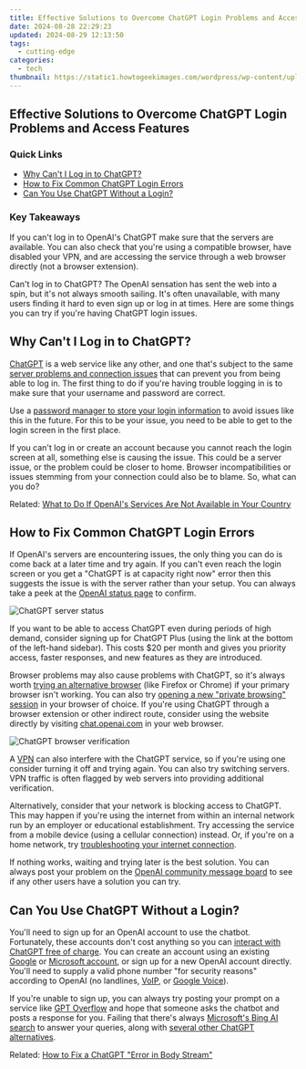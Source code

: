 ```yaml
---
title: Effective Solutions to Overcome ChatGPT Login Problems and Access Features
date: 2024-08-28 22:29:23
updated: 2024-08-29 12:13:50
tags:
  - cutting-edge
categories:
  - tech
thumbnail: https://static1.howtogeekimages.com/wordpress/wp-content/uploads/2023/02/52677235795_baae2cd5a3_k.jpg
---
```


## Effective Solutions to Overcome ChatGPT Login Problems and Access Features

### Quick Links

* [Why Can't I Log in to ChatGPT?](https://smart-video-creator.techidaily.com/new-in-2024-full-guide-on-making-a-big-budget-cinematic-look-video-with-final-cut-pro-x/)
* [How to Fix Common ChatGPT Login Errors](https://unlock-android.techidaily.com/in-2024-how-to-enable-usb-debugging-on-a-locked-infinix-note-30-5g-phone-by-drfone-android/)
* [Can You Use ChatGPT Without a Login?](https://tech-revival.techidaily.com/exploring-the-most-effective-alternatives-to-chatgpt-today/)

### Key Takeaways

 If you can't log in to OpenAI's ChatGPT make sure that the servers are available. You can also check that you're using a compatible browser, have disabled your VPN, and are accessing the service through a web browser directly (not a browser extension).

 Can't log in to ChatGPT? The OpenAI sensation has sent the web into a spin, but it's not always smooth sailing. It's often unavailable, with many users finding it hard to even sign up or log in at times. Here are some things you can try if you're having ChatGPT login issues.

##  Why Can't I Log in to ChatGPT?

[ChatGPT](https://smart-video-editing.techidaily.com/new-how-to-find-free-sites-for-sound-effect-and-add-them-in-final-cut-pro-for-2024/) is a web service like any other, and one that's subject to the same [server problems and connection issues](https://win-dash.techidaily.com/latest-update-get-your-logitech-g933-headset-software-here/) that can prevent you from being able to log in. The first thing to do if you're having trouble logging in is to make sure that your username and password are correct.

 Use a [password manager to store your login information](https://facebook-video-content.techidaily.com/updated-how-to-create-facebook-video-ads-with-free-video-creation-kit-for-2024/) to avoid issues like this in the future. For this to be your issue, you need to be able to get to the login screen in the first place.

 If you can't log in or create an account because you cannot reach the login screen at all, something else is causing the issue. This could be a server issue, or the problem could be closer to home. Browser incompatibilities or issues stemming from your connection could also be to blame. So, what can you do?

Related: [What to Do If OpenAI's Services Are Not Available in Your Country](https://howto.techidaily.com/4-solutions-to-fix-unfortunately-your-app-has-stopped-error-on-oppo-find-n3-flip-drfone-by-drfone-fix-android-problems-fix-android-problems/) 

##  How to Fix Common ChatGPT Login Errors

 If OpenAI's servers are encountering issues, the only thing you can do is come back at a later time and try again. If you can't even reach the login screen or you get a "ChatGPT is at capacity right now" error then this suggests the issue is with the server rather than your setup. You can always take a peek at the [OpenAI status page](https://status.openai.com/) to confirm.

![ChatGPT server status](https://static1.howtogeekimages.com/wordpress/wp-content/uploads/2023/02/chatgpt_status.png) 

 If you want to be able to access ChatGPT even during periods of high demand, consider signing up for ChatGPT Plus (using the link at the bottom of the left-hand sidebar). This costs $20 per month and gives you priority access, faster responses, and new features as they are introduced.

 Browser problems may also cause problems with ChatGPT, so it's always worth [trying an alternative browser](https://driver-download.techidaily.com/1722978947013-get-the-latest-intel-hd-graphics-4400-drivers-download-now/) (like Firefox or Chrome) if your primary browser isn't working. You can also try [opening a new "private browsing" session](https://extra-hints.techidaily.com/2024-approved-convert-spoken-words-into-text-effortlessly-using-ms-word/) in your browser of choice. If you're using ChatGPT through a browser extension or other indirect route, consider using the website directly by visiting [chat.openai.com](http://chat.openai.com) in your web browser.

![ChatGPT browser verification](https://static1.howtogeekimages.com/wordpress/wp-content/uploads/2023/02/chatgpt_checking_browser.png) 

 A [VPN](https://extra-guidance.techidaily.com/2024-approved-masterclass-in-3d-color-grading-with-custom-luts/) can also interfere with the ChatGPT service, so if you're using one consider turning it off and trying again. You can also try switching servers. VPN traffic is often flagged by web servers into providing additional verification.

 Alternatively, consider that your network is blocking access to ChatGPT. This may happen if you're using the internet from within an internal network run by an employer or educational establishment. Try accessing the service from a mobile device (using a cellular connection) instead. Or, if you're on a home network, try [troubleshooting your internet connection](https://article-posts.techidaily.com/pioneering-medical-messaging-in-digital-advertising/).

 If nothing works, waiting and trying later is the best solution. You can always post your problem on the [OpenAI community message board](https://community.openai.com) to see if any other users have a solution you can try.

##  Can You Use ChatGPT Without a Login?

 You'll need to sign up for an OpenAI account to use the chatbot. Fortunately, these accounts don't cost anything so you can [interact with ChatGPT free of charge](https://extra-resources.techidaily.com/new-capture-clarity-editing-insights-for-professional-results/). You can create an account using an existing [Google](https://twitter-clips.techidaily.com/updated-2024-approved-twitters-visuals-saving-and-downloading-on-smartphones/) or [Microsoft account](https://sim-unlock.techidaily.com/in-2024-sim-unlock-vivo-y17s-phones-without-code-2-ways-to-remove-android-sim-lock-by-drfone-android/), or sign up for a new OpenAI account directly. You'll need to supply a valid phone number "for security reasons" according to OpenAI (no landlines, [VoIP](https://extra-tips.techidaily.com/updated-compendium-classification-of-camera-types-for-videos/), or [Google Voice](https://vp-tips.techidaily.com/updated-the-ultimate-key-to-flawless-tiktok-profile-hyperlinking-for-2024/)).

 If you're unable to sign up, you can always try posting your prompt on a service like [GPT Overflow](https://www.gptoverflow.link) and hope that someone asks the chatbot and posts a response for you. Failing that there's always [Microsoft's Bing AI search](https://driver-download.techidaily.com/seamless-driver-installation-for-epson-devices-on-your-pc-with-windows/) to answer your queries, along with [several other ChatGPT alternatives](https://screen-mirroring-recording.techidaily.com/in-2024-3-must-know-methods-to-record-on-your-ipad/).

Related: [How to Fix a ChatGPT "Error in Body Stream"](https://techidaily.com/simple-ways-to-get-recent-calls-back-from-vivo-by-fonelab-android-recover-call-logs/)

<ins class="adsbygoogle"
     style="display:block"
     data-ad-format="autorelaxed"
     data-ad-client="ca-pub-7571918770474297"
     data-ad-slot="1223367746"></ins>



<ins class="adsbygoogle"
     style="display:block"
     data-ad-client="ca-pub-7571918770474297"
     data-ad-slot="8358498916"
     data-ad-format="auto"
     data-full-width-responsive="true"></ins>
